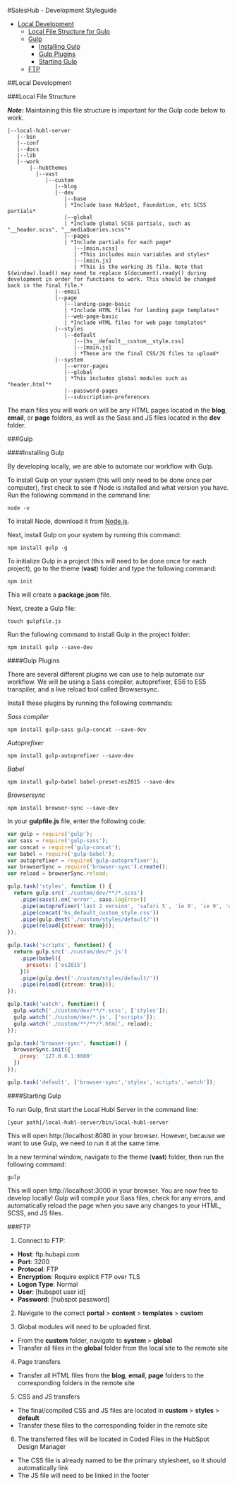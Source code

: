 #SalesHub - Development Styleguide

- [Local Development](#local-development)
  - [Local File Structure for Gulp](#local-file-structure-for-gulp)
  - [Gulp](#gulp)
    - [Installing Gulp](#installing-gulp)
    - [Gulp Plugins](#gulp-plugins)
    - [Starting Gulp](#starting-gulp)
  - [FTP](#ftp)

##Local Development

###Local File Structure

*__Note:__* Maintaining this file structure is important for the Gulp code below to work.

    |--local-hubl-server
       |--bin
       |--conf
       |--docs
       |--lib
       |--work
           |--hubthemes
             |--vast
                |--custom
                   |--blog
                   |--dev
                      |--base
                      | *Include base HubSpot, Foundation, etc SCSS partials*
                      |--global
                      | *Include global SCSS partials, such as "__header.scss", "__mediaQueries.scss"*
                      |--pages
                      | *Include partials for each page*
                         |--[main.scss]
                         | *This includes main variables and styles*
                         |--[main.js]
                         | *This is the working JS file. Note that $(window).load() may need to replace $(document).ready() during development in order for functions to work. This should be changed back in the final file.*
                   |--email
                   |--page
                      |--landing-page-basic
                      | *Include HTML files for landing page templates*
                      |--web-page-basic
                      | *Include HTML files for web page templates*
                   |--styles
                      |--default
                         |--[hs__default__custom__style.css]
                         |--[main.js]
                         | *These are the final CSS/JS files to upload*
                   |--system
                      |--error-pages
                      |--global
                      | *This includes global modules such as "header.html"*
                      |--password-pages
                      |--subscription-preferences

The main files you will work on will be any HTML pages located in the __blog__, __email__, or __page__ folders, as well as the Sass and JS files located in the __dev__ folder.

###Gulp

####Installing Gulp

By developing locally, we are able to automate our workflow with Gulp.

To install Gulp on your system (this will only need to be done once per computer), first check to see if Node is installed and what version you have. Run the following command in the command line:

    node -v

To install Node, download it from [Node.js](https://nodejs.org/en/).

Next, install Gulp on your system by running this command:

    npm install gulp -g

To initialize Gulp in a project (this will need to be done once for each project), go to the theme (__vast__) folder and type the following command:

    npm init

This will create a __package.json__ file.

Next, create a Gulp file:

    touch gulpfile.js

Run the following command to install Gulp in the project folder:

    npm install gulp --save-dev

####Gulp Plugins

There are several different plugins we can use to help automate our workflow. We will be using a Sass compiler, autoprefixer, ES6 to ES5 transpiler, and a live reload tool called Browsersync.

Install these plugins by running the following commands:

*Sass compiler*

    npm install gulp-sass gulp-concat --save-dev

*Autoprefixer*

    npm install gulp-autoprefixer --save-dev

*Babel*

    npm install gulp-babel babel-preset-es2015 --save-dev

*Browsersync*

    npm install browser-sync --save-dev

In your __gulpfile.js__ file, enter the following code:

```javascript
var gulp = require('gulp');
var sass = require('gulp-sass');
var concat = require('gulp-concat');
var babel = require('gulp-babel');
var autoprefixer = require('gulp-autoprefixer');
var browserSync = require('browser-sync').create();
var reload = browserSync.reload;

gulp.task('styles', function () {
  return gulp.src('./custom/dev/**/*.scss')
    .pipe(sass().on('error', sass.logError))
    .pipe(autoprefixer('last 2 version', 'safari 5', 'ie 8', 'ie 9', 'opera 12.1'))
    .pipe(concat('hs_default_custom_style.css'))
    .pipe(gulp.dest('./custom/styles/default/'))
    .pipe(reload({stream: true}));
});

gulp.task('scripts', function() {
  return gulp.src('./custom/dev/*.js')
    .pipe(babel({
      presets: ['es2015']
    }))
    .pipe(gulp.dest('./custom/styles/default/'))
    .pipe(reload({stream: true}));
});

gulp.task('watch', function() {
  gulp.watch('./custom/dev/**/*.scss', ['styles']);
  gulp.watch('./custom/dev/*.js', ['scripts']);
  gulp.watch('./custom/**/**/*.html', reload);
});

gulp.task('browser-sync', function() {
  browserSync.init({
    proxy: '127.0.0.1:8080'
  })
});

gulp.task('default', ['browser-sync','styles','scripts','watch']);
```

####Starting Gulp

To run Gulp, first start the Local Hubl Server in the command line:

    [your path]/local-hubl-server/bin/local-hubl-server

This will open http://localhost:8080 in your browser. However, because we want to use Gulp, we need to run it at the same time.

In a new terminal window, navigate to the theme (__vast__) folder, then run the following command:

    gulp

This will open http://localhost:3000 in your browser. You are now free to develop locally! Gulp will compile your Sass files, check for any errors, and automatically reload the page when you save any changes to your HTML, SCSS, and JS files.

###FTP

1. Connect to FTP:
  - __Host__: ftp.hubapi.com
  - __Port__: 3200
  - __Protocol__: FTP
  - __Encryption__: Require explicit FTP over TLS
  - __Logon Type__: Normal
  - __User__: [hubspot user id]
  - __Password__: [hubspot password]

2. Navigate to the correct __portal__ > __content__ > __templates__ > __custom__

3. Global modules will need to be uploaded first.
  - From the __custom__ folder, navigate to __system__ > __global__
  - Transfer all files in the __global__ folder from the local site to the remote site

4. Page transfers
  - Transfer all HTML files from the __blog__, __email__, __page__ folders to the corresponding folders in the remote site

5. CSS and JS transfers
  - The final/compiled CSS and JS files are located in __custom__ > __styles__ > __default__
  - Transfer these files to the corresponding folder in the remote site

6. The transferred files will be located in Coded Files in the HubSpot Design Manager
  - The CSS file is already named to be the primary stylesheet, so it should automatically link
  - The JS file will need to be linked in the footer